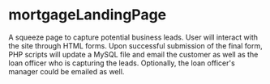 # mortgageLandingPage
A squeeze page to capture potential business leads.
User will interact with the site through HTML forms.
Upon successful submission of the final form, PHP scripts will update a MySQL file and email the customer as well as the loan officer who is capturing the leads. Optionally, the loan officer's manager could be emailed as well.
